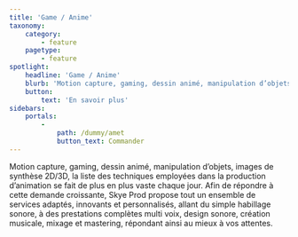 ```yaml
---
title: 'Game / Anime'
taxonomy:
    category:
        - feature
    pagetype:
        - feature
spotlight:
    headline: 'Game / Anime'
    blurb: 'Motion capture, gaming, dessin animé, manipulation d’objets, images de synthèse 2D/3D, la liste des techniques employées dans la production d’animation se fait de plus en plus vaste chaque jour. Afin de répondre à cette demande croissante, Skye Prod propose tout un ensemble de services adaptés, innovants et personnalisés, allant du simple habillage sonore, à des prestations complètes multi voix, design sonore, création musicale, mixage et mastering, répondant ainsi au mieux à vos attentes.'
    button:
        text: 'En savoir plus'
sidebars:
    portals:
        -
            path: /dummy/amet
            button_text: Commander
---
```


Motion capture, gaming, dessin animé, manipulation d’objets, images de synthèse 2D/3D, la liste des techniques employées dans la production d’animation se fait de plus en plus vaste chaque jour. Afin de répondre à cette demande croissante, Skye Prod propose tout un ensemble de services adaptés, innovants et personnalisés, allant du simple habillage sonore, à des prestations complètes multi voix, design sonore, création musicale, mixage et mastering, répondant ainsi au mieux à vos attentes.